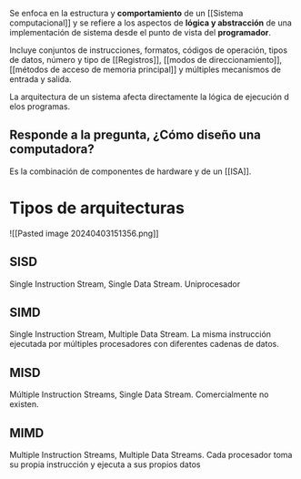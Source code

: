 Se enfoca en la estructura y **comportamiento** de un [[Sistema computacional]] y se refiere a los aspectos de **lógica y abstracción** de una implementación de sistema desde el punto de vista del **programador**.

Incluye conjuntos de instrucciones, formatos, códigos de operación, tipos de datos, número y tipo de [[Registros]], [[modos de direccionamiento]], [[métodos de acceso de memoria principal]] y múltiples mecanismos de entrada y salida.

La arquitectura de un sistema afecta directamente la lógica de ejecución d elos programas.

## Responde a la pregunta, ¿Cómo diseño una computadora?

Es la combinación de componentes de hardware y de un [[ISA]].


# Tipos de arquitecturas
![[Pasted image 20240403151356.png]]
## SISD
Single Instruction Stream, Single Data Stream. Uniprocesador

## SIMD
Single Instruction Stream, Multiple Data Stream. La misma instrucción ejecutada por múltiples procesadores con diferentes cadenas de datos.

## MISD
Múltiple Instruction Streams, Single Data Stream. Comercialmente no existen.

## MIMD
Multiple Instruction Streams, Multiple Data Streams. Cada procesador toma su propia instrucción y ejecuta a sus propios datos